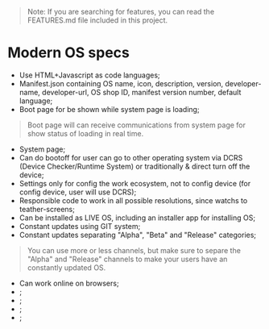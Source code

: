 > Note: If you are searching for features, you can read the FEATURES.md file included in this project.

# Modern OS specs

- Use HTML+Javascript as code languages;
- Manifest.json containing OS name, icon, description, version, developer-name, developer-url, OS shop ID, manifest version number, default language;
- Boot page for be shown while system page is loading;
> Boot page will can receive communications from system page for show status of loading in real time.

- System page;
- Can do bootoff for user can go to other operating system via DCRS (Device Checker/Runtime System) or traditionally & direct turn off the device;
- Settings only for config the work ecosystem, not to config device (for config device, user will use DCRS);
- Responsible code to work in all possible resolutions, since watchs to teather-screens;
- Can be installed as LIVE OS, including an installer app for installing OS;
- Constant updates using GIT system;
- Constant updates separating "Alpha", "Beta" and "Release" categories;
> You can use more or less channels, but make sure to separe the "Alpha" and "Release" channels to make your users have an constantly updated OS.

- Can work online on browsers;
- ;
- ;
- ;
- ;
